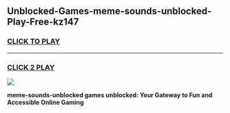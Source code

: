 
## Unblocked-Games-meme-sounds-unblocked-Play-Free-kz147
<h3>
<a href="https://premium76.site?title=meme-sounds-unblocked&ref=21A">CLICK TO PLAY</a></h3>
<hr>

<h3>
<a href="https://premium76.site?title=meme-sounds-unblocked&ref=21A">CLICK 2 PLAY</a>
  
</h3>

<a href="https://premium76.site?title=meme-sounds-unblocked&ref=21A"><img src="https://clearcache.store/games.png"></a>


**meme-sounds-unblocked games unblocked: Your Gateway to Fun and Accessible Online Gaming**
